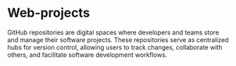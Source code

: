 # Web-projects
 GitHub repositories are digital spaces where developers and teams store and manage their software projects. These repositories serve as centralized hubs for version control, allowing users to track changes, collaborate with others, and facilitate software development workflows.
